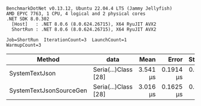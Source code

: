 ```

BenchmarkDotNet v0.13.12, Ubuntu 22.04.4 LTS (Jammy Jellyfish)
AMD EPYC 7763, 1 CPU, 4 logical and 2 physical cores
.NET SDK 8.0.302
  [Host]   : .NET 8.0.6 (8.0.624.26715), X64 RyuJIT AVX2
  ShortRun : .NET 8.0.6 (8.0.624.26715), X64 RyuJIT AVX2

Job=ShortRun  IterationCount=3  LaunchCount=1  
WarmupCount=3  

```
| Method                  | data                 | Mean     | Error     | StdDev    | Min      | Max      | Gen0   | Allocated |
|------------------------ |--------------------- |---------:|----------:|----------:|---------:|---------:|-------:|----------:|
| SystemTextJson          | Seria(...)Class [28] | 3.541 μs | 0.1914 μs | 0.0105 μs | 3.529 μs | 3.549 μs | 0.0229 |   2.07 KB |
| SystemTextJsonSourceGen | Seria(...)Class [28] | 3.016 μs | 0.1625 μs | 0.0089 μs | 3.006 μs | 3.023 μs | 0.0267 |    2.2 KB |

